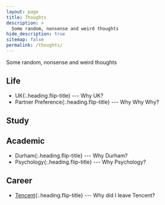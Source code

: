 ```yaml
---
layout: page
title: Thoughts
description: >
  Some random, nonsense and weird thoughts
hide_description: true
sitemap: false
permalink: /thoughts/
---
```

Some random, nonsense and weird thoughts

## Life
* UK{:.heading.flip-title} --- Why UK?
* Partner Preference{:.heading.flip-title} --- Why Why Why?

## Study

## Academic
* Durham{:.heading.flip-title} --- Why Durham?
* Psychology{:.heading.flip-title} --- Why Psychology?

## Career
* [Tencent](tencent.md){:.heading.flip-title} --- Why did I leave Tencent?

<!---* [LICENSE]{:.heading.flip-title} --- The license of this project.
[LICENSE]: ../LICENSE.md
--->